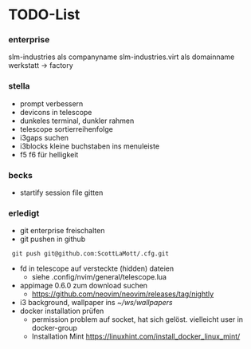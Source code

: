 # TODO-List
### enterprise
slm-industries als companyname
slm-industries.virt als domainname
werkstatt -> factory

### stella
- prompt verbessern
- devicons in telescope
- dunkeles terminal, dunkler rahmen
- telescope sortierreihenfolge
- i3gaps suchen
- i3blocks kleine buchstaben ins menuleiste
- f5 f6 für helligkeit

### becks
- startify session file gitten
### erledigt
- git enterprise freischalten
- git pushen in github
```
 git push git@github.com:ScottLaMott/.cfg.git
```
- fd in telescope auf versteckte (hidden) dateien
  - siehe .config/nvim/general/telescope.lua
- appimage 0.6.0 zum download suchen
  -  https://github.com/neovim/neovim/releases/tag/nightly
- i3 background, wallpaper ins _~/ws/wallpapers_
- docker installation prüfen
  - permission problem auf socket, hat sich gelöst. vielleicht user in docker-group
  - Installation Mint https://linuxhint.com/install_docker_linux_mint/
